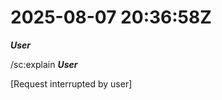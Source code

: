 <!-- Generated by SpecStory -->

# 2025-08-07 20:36:58Z

<!-- Claude Code Session 9950c04c-1dd0-4c5b-b4fa-57661d8f64e9 (2025-08-07_20-36-58Z) -->

_**User**_

/sc:explain
_**User**_

[Request interrupted by user]

